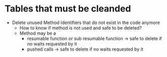 ﻿# Tables that must be cleanded
* Delete unused Method Identifiers that do not exist in the code anymore
	* How to know if method is not used and safe to be deleted?
	* Method may be a 
		* resumable function or sub resumable function -> safe to delete if no waits requested by it
		* pushed calls -> safe to delete if no waits requested by it